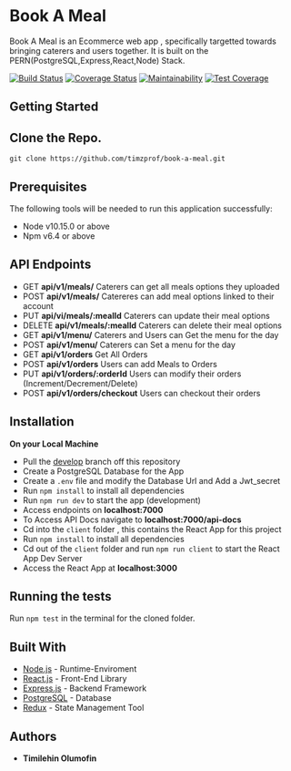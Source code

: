 # Book A Meal
Book A Meal is an Ecommerce web app , specifically targetted towards bringing caterers and users together. It is built on the PERN(PostgreSQL,Express,React,Node) Stack.

[![Build Status](https://travis-ci.org/timzprof/book-a-meal.svg?branch=develop)](https://travis-ci.org/timzprof/book-a-meal)
[![Coverage Status](https://coveralls.io/repos/github/timzprof/book-a-meal/badge.svg?branch=develop)](https://coveralls.io/github/timzprof/book-a-meal?branch=develop)
[![Maintainability](https://api.codeclimate.com/v1/badges/dac50eed34c957c675fd/maintainability)](https://codeclimate.com/github/timzprof/book-a-meal/maintainability)
[![Test Coverage](https://api.codeclimate.com/v1/badges/dac50eed34c957c675fd/test_coverage)](https://codeclimate.com/github/timzprof/book-a-meal/test_coverage)

## Getting Started
Clone the Repo.
-------------
`git clone https://github.com/timzprof/book-a-meal.git`
## Prerequisites
The following tools will be needed to run this application successfully:
* Node v10.15.0 or above
* Npm v6.4 or above
## API Endpoints
- GET **api/v1/meals/** Caterers can get all meals options they uploaded
- POST **api/v1/meals/** Catereres can add meal options linked to their account
- PUT **api/vi/meals/:mealId** Caterers can update their meal options
- DELETE **api/v1/meals/:mealId** Caterers can delete their meal options
- GET **api/v1/menu/** Caterers and Users can Get the menu for the day 
- POST **api/v1/menu/** Caterers can Set a menu for the day 
- GET **api/v1/orders** Get All Orders
- POST **api/v1/orders** Users can add Meals to Orders
- PUT **api/v1/orders/:orderId** Users can modify their orders (Increment/Decrement/Delete)
- POST **api/v1/orders/checkout** Users can checkout their orders
## Installation
**On your Local Machine**
- Pull the [develop](https://github.com/timzprof/book-a-meal) branch off this repository
- Create a PostgreSQL Database for the App
- Create a `.env` file and modify the Database Url and Add a Jwt_secret
- Run `npm install` to install all dependencies
- Run `npm run dev` to start the app (development)
- Access endpoints on **localhost:7000**
- To Access API Docs navigate to **localhost:7000/api-docs**
- Cd into the `client` folder , this contains the React App for this project
- Run `npm install` to install all dependencies
- Cd out of the `client` folder and run `npm run client` to start the React App Dev Server
- Access the React App at **localhost:3000**
## Running the tests
Run `npm test` in the terminal for the cloned folder.
## Built With
* [Node.js](http://www.nodejs.org/) - Runtime-Enviroment
* [React.js](https://reactjs.com) - Front-End Library
* [Express.js](https://expressjs.com) - Backend Framework
* [PostgreSQL](https://postgresql.org) - Database
* [Redux](https://redux.js.org) - State Management Tool
## Authors
* **Timilehin Olumofin**
